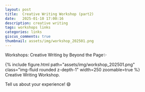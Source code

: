 ```yaml
---
layout: post
title:  Creative Writing Workshop (part2)
date:   2025-01-10 17:00:16
description: creative writing
tags: workshops links
categories: links
giscus_comments: true
thumbnail: assets/img/workshop_202501.png
---
```

Workshops: Creative Writing by Beyond the Page:sparkles:

<div class="row mt-3">
    <div class="col-sm mt-3 mt-md-0">
        {% include figure.html path="assets/img/workshop_202501.png" class="img-fluid rounded z-depth-1" width=250 zoomable=true %}
    </div>
</div>

<div class="caption">
    Creative Writing Workshop.
</div>

Tell us about your experience! :smile: